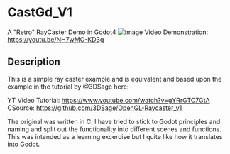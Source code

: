 # CastGd_V1
A "Retro" RayCaster Demo in Godot4
![image](https://user-images.githubusercontent.com/816975/216082828-9499990f-a9c6-4bfb-8c0c-cea829a17de9.png)
Video Demonstration: https://youtu.be/NH7wMO-KD3g


## Description
This is a simple ray caster example and is equivalent and based upon the example in the tutorial by @3DSage here: 

YT Video Tutorial: https://www.youtube.com/watch?v=gYRrGTC7GtA
CSource: https://github.com/3DSage/OpenGL-Raycaster_v1

The original was written in C. I have tried to stick to Godot principles and naming and split out the functionality into different scenes and functions.
This was intended as a learning excercise but I quite like how it translates into Godot.
